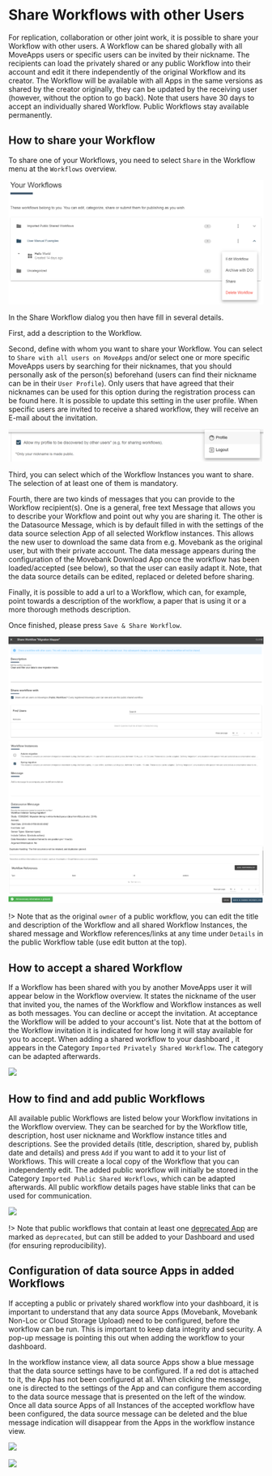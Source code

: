 # Share Workflows with other Users

For replication, collaboration or other joint work, it is possible to share your Workflow with other users.  A Workflow can be shared globally with all MoveApps users or specific users can be invited by their nickname. The recipients can load the privately shared or any public Workflow into their account and edit it there independently of the original Workflow and its creator. The Workflow will be available with all Apps in the same versions as shared by the creator originally, they can be updated by the receiving user (however, without the option to go back). Note that users have 30 days to accept an individually shared Workflow. Public Workflows stay available permanently. 

## How to share your Workflow

To share one of your Workflows, you need to select `Share` in the Workflow menu at the `Workflows` overview.

![](files/Share_WF_overview.png)

In the Share Workflow dialog you then have fill in several details.  

First, add a description to the Workflow.

Second, define with whom you want to share your Workflow. You can select to `Share with all users on MoveApps` and/or select one or more specific MoveApps users by searching for their nicknames, that you should personally ask of the person(s) beforehand (users can find their nickname can be in their `User Profile`). Only users that have agreed that their nicknames can be used for this option during the registration process can be found here. It is possible to update this setting in the user profile. When specific users are invited to receive a shared workflow, they will receive an E-mail about the invitation.

![](files/allow_profile_discov.png)

Third, you can select which of the Workflow Instances you want to share. The selection of at least one of them is mandatory.

Fourth, there are two kinds of messages that you can provide to the Workflow recipient(s). One is a general, free text Message that allows you to describe your Workflow and point out why you are sharing it. The other is the Datasource Message, which is by default filled in with the settings of the data source selection App of all selected Workflow instances. This allows the new user to download the same data from e.g. Movebank as the original user, but with their private account. The data message appears during the configuration of the Movebank Download App once the workflow has been loaded/accepted (see below), so that the user can easily adapt it. Note, that the data source details can be edited, replaced or deleted before sharing.

Finally, it is possible to add a url to a Workflow, which can, for example, point towards a description of the workflow, a paper that is using it or a more thorough methods description.

Once finished, please press `Save & Share Workflow`.

![](files/Share_WF_1_23.png)
![](files/Share_WF_2_23.png)
![](files/Share_WF_3_23.png)

!\> Note that as the original `owner` of a public workflow, you can edit the title and description of the Workflow and all shared Workflow Instances, the shared message and Workflow references/links at any time under `Details` in the public Workflow table (use edit button at the top).

## How to accept a shared Workflow

If a Workflow has been shared with you by another MoveApps user it will appear below in the Workflow overview. It states the nickname of the user that invited you, the names of the Workflow and Workflow instances as well as both messages. You can decline or accept the invitation. At acceptance the Workflow will be added to your account's list. Note that at the bottom of the Workflow invitation it is indicated for how long it will stay available for you to accept. When adding a shared workflow to your dashboard , it appears in the Category `Imported Privately Shared Workflow`. The category can be adapted afterwards.

![](../files/Share_invite_23.png)

## How to find and add public Workflows

All available public Workflows are listed below your Workflow invitations in the Workflow overview. They can be searched for by the Workflow title, description, host user nickname and Workflow instance titles and descriptions.  See the provided details (title, description, shared by, publish date and details) and press `Add` if you want to add it to your list of Workflows. This will create a local copy of the Workflow that you can independently edit. The added public workflow will initially be stored in the Category `Imported Public Shared Workflows`, which can be adapted afterwards. All public workflow details pages have stable links that can be used for communication.

![](../files/Share_public_23.png)

!\> Note that public workflows that contain at least one [deprecated App](app_deprecation.md) are marked as `deprecated`, but can still be added to your Dashboard and used (for ensuring reproducibility).


## Configuration of data source Apps in added Workflows

If accepting a public or privately shared workflow into your dashboard, it is important to understand that any data source Apps (Movebank, Movebank Non-Loc or Cloud Storage Upload) need to be configured, before the workflow can be run. This is important to keep data integrity and security. A pop-up message is pointing this out when adding the workflow to your dashboard.

In the workflow instance view, all data source Apps show a blue message that the data source settings have to be configured. If a red dot is attached to it, the App has not been configured at all. When clicking the message, one is directed to the settings of the App and can configure them according to the data source message that is presented on the left of the window. Once all data source Apps of all Instances of the accepted workflow have been configured, the data source message can be deleted and the blue message indication will disappear from the Apps in the workflow instance view.

![](../files/Share_datasource_msg.png)

![](../files/Share_datasource_1.png)